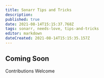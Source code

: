 ```yaml
---
title: Sonarr Tips and Tricks
description: 
published: true
date: 2021-08-14T15:15:37.768Z
tags: sonarr, needs-love, tips-and-tricks
editor: markdown
dateCreated: 2021-08-14T15:15:35.157Z
---
```


## Coming Soon

Contributions Welcome

